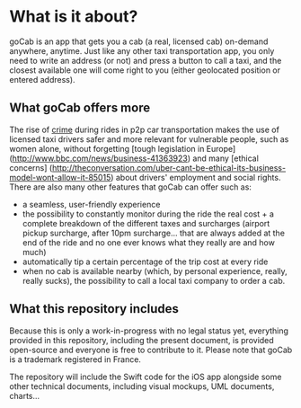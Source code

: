 # What is it about? 

goCab is an app that gets you a cab (a real, licensed cab) on-demand anywhere, anytime. Just like any other taxi transportation app, you only need to write an address (or not) and press a button to call a taxi, and the closest available one will come right to you (either geolocated position or entered address). 

## What goCab offers more 

The rise of [crime](https://www.google.com/url?sa=t&rct=j&q=&esrc=s&source=web&cd=2&cad=rja&uact=8&ved=0ahUKEwjVr4uv5q3bAhUC71MKHW6iDZIQFggwMAE&url=http%3A%2F%2Fmoney.cnn.com%2F2018%2F04%2F30%2Ftechnology%2Fuber-driver-sexual-assault%2Findex.html&usg=AOvVaw3NBIYZL2aY5285nQHK7uBg) during rides in p2p car transportation makes the use of licensed taxi drivers safer and more relevant for vulnerable people, such as women alone, without forgetting [tough legislation in Europe] (http://www.bbc.com/news/business-41363923) and many [ethical concerns] (http://theconversation.com/uber-cant-be-ethical-its-business-model-wont-allow-it-85015) about drivers' employment and social rights. There are also many other features that goCab can offer such as: 
* a seamless, user-friendly experience
* the possibility to constantly monitor during the ride the real cost + a complete breakdown of the different taxes and surcharges (airport pickup surcharge, after 10pm surcharge... that are always added at the end of the ride and no one ever knows what they really are and how much)
* automatically tip a certain percentage of the trip cost at every ride
* when no cab is available nearby (which, by personal experience, really, really sucks), the possibility to call a local taxi company to order a cab. 

## What this repository includes

Because this is only a work-in-progress with no legal status yet, everything provided in this repository, including the present document, is provided open-source and everyone is free to contribute to it. Please note that goCab is a trademark registered in France. 

The repository will include the Swift code for the iOS app alongside some other technical documents, including visual mockups, UML documents, charts... 

